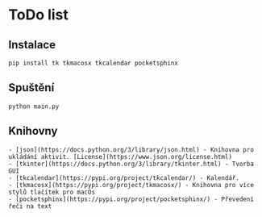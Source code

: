 # ToDo list

## Instalace
    pip install tk tkmacosx tkcalendar pocketsphinx

## Spuštění
    python main.py

## Knihovny
    - [json](https://docs.python.org/3/library/json.html) - Knihovna pro ukládání aktivit. [License](https://www.json.org/license.html)
    - [tkinter](https://docs.python.org/3/library/tkinter.html) - Tvorba GUI
    - [tkcalendar](https://pypi.org/project/tkcalendar/) - Kalendář.
    - [tkmacosx](https://pypi.org/project/tkmacosx/) - Knihovna pro více stylů tlačítek pro macOs
    - [pocketsphinx](https://pypi.org/project/pocketsphinx/) - Převedení řeči na text

